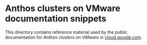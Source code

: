 # Anthos clusters on VMware documentation snippets

This directory contains reference material used by the public documentation for
_Anthos clusters on VMware_ in [cloud.google.com](https://cloud.google.com/anthos/clusters/docs/on-prem).